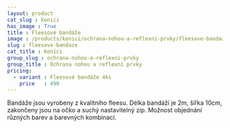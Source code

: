 ```yaml
---
layout: product
cat_slug : konici
has_image : True
title : Fleesové bandáže
image : /products/konici/ochrana-nohou-a-reflexni-prvky/fleesove-bandaze.jpg
slug : fleesove-bandaze
cat_title : Koníci
group_slug : ochrana-nohou-a-reflexni-prvky
group_title : Ochrana nohou a reflexní prvky
pricing:
  - variant : Fleesové bandáže 4ks
    price   : 490
---
```


Bandáže jsou vyrobeny z kvalitního fleesu. 
Délka bandáží je 2m, šířka 10cm, zakončeny jsou na očko a suchý nastavitelný zip.
Možnost objednání různých barev a barevných kombinací.

